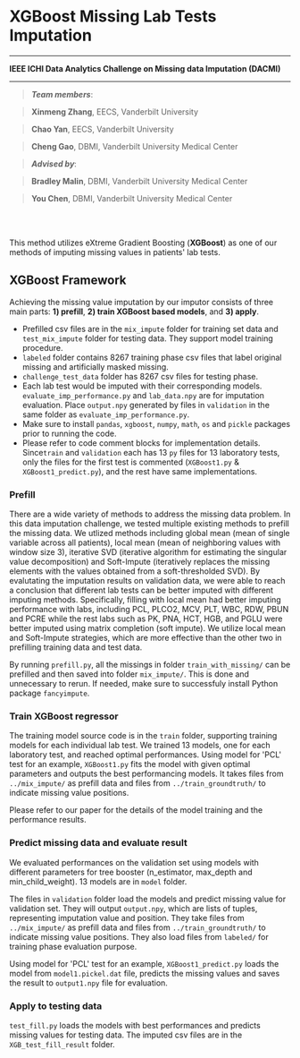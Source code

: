 # XGBoost Missing Lab Tests Imputation

*******************************************************
**IEEE ICHI Data Analytics Challenge on Missing data Imputation (DACMI)**
*******************************************************
>***Team members***:

>**Xinmeng Zhang**, EECS, Vanderbilt University

>**Chao Yan**,  EECS, Vanderbilt University

>**Cheng Gao**, DBMI, Vanderbilt University Medical Center

>***Advised by***: 

>**Bradley Malin**,  DBMI,  Vanderbilt University Medical Center

>**You Chen**, DBMI,  Vanderbilt University Medical Center



<br />
<br />

This method utilizes eXtreme Gradient Boosting (**XGBoost**) as one of our methods of imputing missing values in patients' lab tests.

## XGBoost Framework
Achieving the missing value imputation by our imputor consists of three main parts: **1) prefill**, **2) train XGBoost based models**, and **3) apply**.

- Prefilled csv files are in the `mix_impute` folder for training set data and `test_mix_impute` folder for testing data. They support model training procedure.
- `labeled` folder contains 8267 training phase csv files that label original missing and artificially masked missing.
- `challenge_test_data` folder has 8267 csv files for testing phase.
- Each lab test would be imputed with their corresponding models.   `evaluate_imp_performance.py` and `lab_data.npy` are for imputation evaluation. Place `output.npy` generated by files in `validation` in the same folder as     `evaluate_imp_performance.py`.
- Make sure to install `pandas`, `xgboost`, `numpy`, `math`, `os` and `pickle` packages prior to running the code.
- Please refer to code comment blocks for implementation details. Since`train` and `validation` each has 13 `py` files for 13 laboratory tests, only the files for the first test is commented (`XGBoost1.py` & `XGBoost1_predict.py`), and the rest have same implementations. 


### Prefill
There are a wide variety of methods to address the missing data problem. In this data imputation challenge, we tested multiple existing methods to prefill the missing data. We utlized methods including global mean (mean of single variable across all patients), local mean (mean of neighboring values with window size 3), iterative SVD (iterative algorithm for estimating the singular value decomposition) and Soft-Impute (iteratively replaces the missing elements with the values obtained from a soft-thresholded SVD). By evalutating the imputation results on validation data, we were able to reach a conclusion that different lab tests can be better imputed with different imputing methods. Specifically, filling with local mean had better imputing performance with labs, including PCL, PLCO2, MCV, PLT, WBC, RDW, PBUN and PCRE while the rest labs such as PK, PNA, HCT, HGB, and PGLU were better imputed using matrix completion (soft impute). We utilize local mean and Soft-Impute strategies, which are more effective than the other two in prefilling training data and test data.

By running `prefill.py`, all the missings in folder `train_with_missing/` can be prefilled and then saved into folder `mix_impute/`. This is done and unnecessary to rerun. If needed, make sure to successfuly install Python package `fancyimpute`.


### Train XGBoost regressor
 The training model source code is in the `train` folder, supporting training models for each individual lab test. We trained 13 models, one for each laboratory test, and reached optimal performances. Using model for 'PCL' test for an example, `XGBoost1.py` fits the model with given optimal parameters and outputs the best performancing models. It takes files from `../mix_impute/` as prefill data and files from `../train_groundtruth/` to indicate missing value positions. 

Please refer to our paper for the details of the model training and the performance results.


### Predict missing data and evaluate result

We evaluated performances on the validation set using models with different parameters for tree booster (n_estimator, max_depth and min_child_weight). 13 models are in `model` folder. 

The files in `validation` folder load the models and predict missing value for validation set. They will output `output.npy`, which are lists of tuples, representing imputation value and position. They take files from `../mix_impute/` as prefill data and files from `../train_groundtruth/` to indicate missing value positions. They also load files from `labeled/` for training phase evaluation purpose.

Using model for 'PCL' test for an example, `XGBoost1_predict.py` loads the model from `model1.pickel.dat` file, predicts the missing values and saves the result to `output1.npy` file for evaluation. 


### Apply to testing data
`test_fill.py` loads the models with best performances and predicts missing values for testing data. The imputed csv files are in the `XGB_test_fill_result` folder.